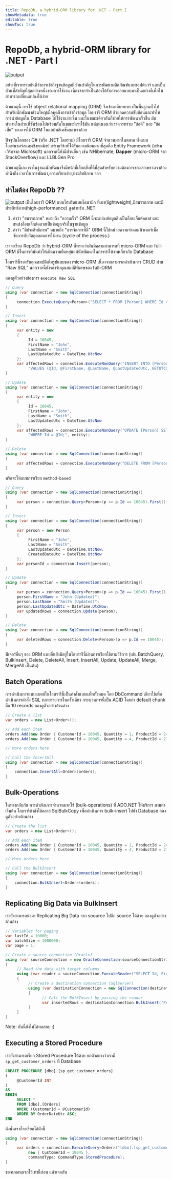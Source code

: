 ```yaml
---
title: RepoDb, a hybrid-ORM library for .NET - Part I
showMetadata: true
editable: true
showToc: true
---
```


# RepoDb, a hybrid-ORM library for .NET - Part I
![output](images/repodb.png "result")


อย่างที่เราทราบกันดีว่าการเข้าถึงฐานข้อมูลมีส่วนสำคัญในการพัฒนาผลิตภัณฑ์และซอฟต์แวร์ และเป็นส่วนที่สำคัญที่สุดอย่างหนึ่งของการใช้งาน เนื่องจากจำเป็นต้องได้รับการออกแบบมาเป็นอย่างดีเพื่อให้สามารถเปลี่ยนแปลงได้ง่าย

ด้วยเหตุนี้ การใช้ object relational mapping (ORM) จึงเข้ามามีบทบาท เป็นพื้นฐานทั่วไปสำหรับนักพัฒนาส่วนใหญ่เมื่อพูดถึงการเข้าถึงข้อมูล ไลบรารี ORM ช่วยลดความซับซ้อนและทำให้การนำข้อมูลใน Database ไปใช้งานง่ายขึ้น และในขณะเดียวกันก็ช่วยให้การพัฒนาเร็วขึ้น มันทำงานในส่วนที่ซับซ้อนไปพร้อมกันในขณะที่เราใช้มัน แต่แน่นอนว่าเราควรทราบ "ข้อดี" และ "ข้อเสีย" ของการใช้ ORM ในแอปพลิเคชันของเราด้วย

ปัจจุบันโลกของ C# (หรือ .NET โดยรวม) มีไลบรารี ORM จำนวนมากในตลาด ทั้งแบบโอเพ่นซอร์สและเชิงพาณิชย์ เฟรมเวิร์กที่ได้รับความนิยมมากที่สุดคือ Entity Framework (เฟรมเวิร์กจาก Microsoft) นอกจากนี้ยังมีส่วนอื่นๆ เช่น NHibernate, **Dapper** (micro-ORM จาก StackOverflow) และ LLBLGen Pro

ด้วยเหตุนี้เอง เราในฐานะนักพัฒนาจึงมีหน้าที่เลือกสิ่งที่ดีที่สุดสำหรับความต้องการของเราเพราะเราต้องคำนึงถึง เวลาในการพัฒนา,ความเรียบง่าย,ประสิทธิภาพ ฯลฯ 

##  ทำไมต้อง RepoDb ??
![output](images/why-repodb.png "result")
เป็นไลบรารี ORM แบบไฮบริดแบบไดนามิก ที่เบา(lightweight),มีสมรรถภาพ และมีประสิทธิภาพ(high-performance) สูงสำหรับ
.NET

1. คำว่า "สมรรถภาพ" หมายถึง "ความเร็ว" ORM นี้จะแปลงข้อมูลดิบเป็นอ็อบเจ็กต์คลาส และขนส่งอ็อบเจ็กต์คลาสเป็นข้อมูลจริงในฐานข้อมูล
2. คำว่า "มีประสิทธิภาพ" หมายถึง "การจัดการที่ดี" ORM นี้ใช้หน่วยความจำคอมพิวเตอร์เมื่อจัดการกับวัตถุตลอดการใช้งาน (cycle of the process.)

เราจะเรียก RepoDb ว่า hybrid-ORM ก็พราะว่ามันมีคสามสามารถที่ micro-ORM และ full-ORM มีในการที่มันทำให้เกิดความยืดหยุ่นแก่นักพัฒนาในการทำให้งานเกี่ยวกับ Database

ไลบรารีนี้รองรับคุณสมบัติเต็มรูปแบบของ micro-ORM เนื่องจากสามารถดำเนินการ CRUD ผ่าน “Raw SQL” นอกจากนี้ยังรองรับคุณสมบัติพิเศษของ full-ORM

ลองดูตัวอย่างข้องการ  `execute Raw SQL`
```cs
// Query
using (var connection = new SqlConnection(connectionString))
{
     connection.ExecuteQuery<Person>("SELECT * FROM [Person] WHERE Id = @Id;", new { Id = 10045 });
}

// Insert
using (var connection = new SqlConnection(connectionString))
{
     var entity = new
     {
          Id = 10045,
          FirstName = "John",
          LastName = "Smith",
          LastUpdatedUtc = DateTime.UtcNow
     };
     var affectedRows = connection.ExecuteNonQuery("INSERT INTO [Person] (Id, FirstName, LastName, LastUpdatedUtc, CreatedDateUtc) " +
          "VALUES (@Id, @FirstName, @LastName, @LastUpdatedUtc, GETUTCDATE());", entity);
}

// Update
using (var connection = new SqlConnection(connectionString))
{
     var entity = new
     {
          Id = 10045,
          FirstName = "John",
          LastName = "Smith",
          LastUpdatedUtc = DateTime.UtcNow
     };
     var affectedRows = connection.ExecuteNonQuery("UPDATE [Person] SET FirstName = @FirstName, LastName = @LastName, LastUpdatedUtc = @LastUpdatedUtc " +
          "WHERE Id = @Id;", entity);
}

// Delete
using (var connection = new SqlConnection(connectionString))
{
     var affectedRows = connection.ExecuteNonQuery("DELETE FROM [Person] WHERE Id = @Id;", new { Id = 10045 });
}
```

หรือจะให้แบบการเรียก `method-based`
```cs
// Query
using (var connection = new SqlConnection(connectionString))
{
     var person = connection.Query<Person>(p => p.Id == 10045).First();
}

// Insert
using (var connection = new SqlConnection(connectionString))
{
     var person = new Person
     {
          FirstName = "John",
          LastName = "Smith",
          LastUpdatedUtc = DateTime.UtcNow,
          CreatedDateUtc = DateTime.UtcNow
     };
     var personId = connection.Insert(person);
}

// Update
using (var connection = new SqlConnection(connectionString))
{
     var person = connection.Query<Person>(p => p.Id == 10045).First();
     person.FirstName = "John (Updated)";
     person.LastName = "Smith (Updated)";
     person.LastUpdatedUtc = DateTime.UtcNow;
     var updatedRows = connection.Update(person);
}

// Delete
using (var connection = new SqlConnection(connectionString))
{
     var deletedRows = connection.Delete<Person>(p => p.Id == 10045);
}
```

ฟีเจอร์อื่นๆ ของ ORM แบบอื่นยังมีอยู่ในไลบรารีนี้ผ่านการเรียกใช้ตามวิธีการ (เช่น BatchQuery, BulkInsert, Delete, DeleteAll, Insert, InsertAll, Update, UpdateAll, Merge, MergeAll เป็นต้น)

## Batch Operations
การดำเนินการแบบแบตช์ในไลบรารีนี้เป็นคำสั่งแบบแพ็กทั้งหมด โดย DbCommand เดียวใช้เพื่อดำเนินการคำสั่ง SQL หลายรายการในครั้งเดียว กระบวนการนี้เป็น ACID โดยค่า default chunk คือ 10 records ลองดูตัวอย่างด้านล่าง

```cs
// Create a list
var orders = new List<Order>();

// Add each item
orders.Add(new Order { CustomerId = 10045, Quantity = 1, ProductId = 24 });
orders.Add(new Order { CustomerId = 10045, Quantity = 4, ProductId = 27 });

// More orders here

// Call the InsertAll
using (var connection = new SqlConnection(connectionString))
{
    connection.InsertAll<Order>(orders);
}
```

## Bulk-Operations
ในทางกลับกัน การดำเนินการจำนวนมากใช้ (bulk-operations) ที่ ADO.NET ให้บริการ ตามค่าเริ่มต้น ไลบรารีกำลังใช้คลาส SqlBulkCopy เพื่อดำเนินการ bulk-insert ไปยัง Database ลองดูตัวอย่างด้านล่าง

```cs
// Create the list
var orders = new List<Order>();

// Add each item
orders.Add(new Order { CustomerId = 10045, Quantity = 1, ProductId = 24 });
orders.Add(new Order { CustomerId = 10045, Quantity = 4, ProductId = 27 });

// More orders here

// Call the BulkInsert
using (var connection = new SqlConnection(connectionString))
{
    connection.BulkInsert<Order>(orders);
}
```

## Replicating Big Data via BulkInsert
เรายังสามารถนำมา Replicating Big Data  จาก soource ไปอีก source ได้ด้วย ลองดูตัวอย่างด้านล่าง

```cs
// Variables for paging
var lastId = 10000;
var batchSize = 1000000;
var page = 1;

// Create a source connection (Oracle)
using (var sourceConnection = new OracleConnection(sourceConnectionString))
{
     // Read the data with target columns
     using (var reader = sourceConnection.ExecuteReader("SELECT Id, FirstName, LastName, LastUpdatedUtc, DateInsertedUtc FROM [dbo].[Person] WHERE Id > @Id OFFSET @Offset FETCH NEXT @BatchSize ROWS ONLY;", new { Id = lastId, Offset = (batchSize * page), BatchSize = batchSize }))
     {
          // Create a destination connection (SqlServer)
          using (var destinationConnection = new SqlConnection(destinationConnectionString))
          {
                // Call the BulkInsert by passing the reader
                var insertedRows = destinationConnection.BulkInsert("Person", reader);
          }
     }
}
```
Note: อันนี้ยังไม่ได้ทดสอบ :) 

## Executing a Stored Procedure
เรายังสามารถเรียก Stored Procedure ได้ด้วย ยกตัวอย่างว่าเรามี `sp_get_customer_orders`  ที่  Database
```sql
CREATE PROCEDURE [dbo].[sp_get_customer_orders]
(
     @CustomerId INT
)
AS
BEGIN
     SELECT *
     FROM [dbo].[Orders]
     WHERE (CustomerId = @CustomerId)
     ORDER BY OrderDateUtc ASC;
END
```
ดังนั้นเราก็จะเรียกได้ดังนี้
```cs
using (var connection = new SqlConnection(connectionString))
{
     var orders = connection.ExecuteQuery<Order>("[dbo].[sp_get_customer_orders]",
          new { CustomerId = 10045 },
          commandType: CommandType.StoredProcedure);
}
```

ขอจบตอนแรกไว้เท่านี้ก่อน แล้วเจอกัน
